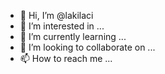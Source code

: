 - 👋 Hi, I’m @lakilaci
- 👀 I’m interested in ...
- 🌱 I’m currently learning ...
- 💞️ I’m looking to collaborate on ...
- 📫 How to reach me ...

<!---
lakilaci/lakilaci is a ✨ special ✨ repository because its `README.md` (this file) appears on your GitHub profile.
You can click the Preview link to take a look at your changes.
--->
